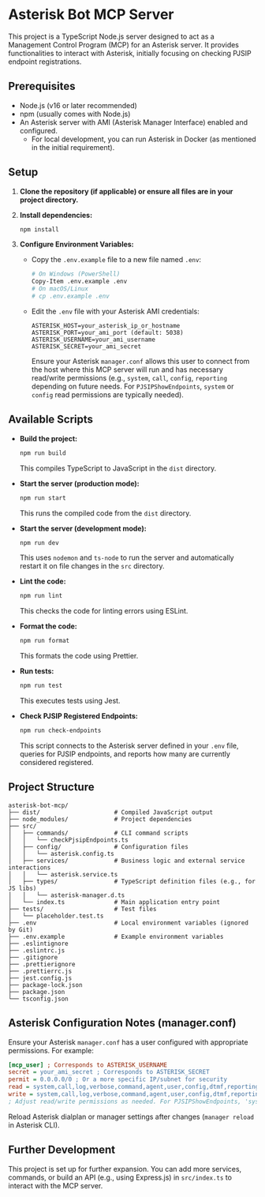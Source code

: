 # Asterisk Bot MCP Server

This project is a TypeScript Node.js server designed to act as a Management Control Program (MCP) for an Asterisk server. It provides functionalities to interact with Asterisk, initially focusing on checking PJSIP endpoint registrations.

## Prerequisites

- Node.js (v16 or later recommended)
- npm (usually comes with Node.js)
- An Asterisk server with AMI (Asterisk Manager Interface) enabled and configured.
  - For local development, you can run Asterisk in Docker (as mentioned in the initial requirement).

## Setup

1.  **Clone the repository (if applicable) or ensure all files are in your project directory.**

2.  **Install dependencies:**

    ```bash
    npm install
    ```

3.  **Configure Environment Variables:**
    - Copy the `.env.example` file to a new file named `.env`:
      ```bash
      # On Windows (PowerShell)
      Copy-Item .env.example .env
      # On macOS/Linux
      # cp .env.example .env
      ```
    - Edit the `.env` file with your Asterisk AMI credentials:
      ```env
      ASTERISK_HOST=your_asterisk_ip_or_hostname
      ASTERISK_PORT=your_ami_port (default: 5038)
      ASTERISK_USERNAME=your_ami_username
      ASTERISK_SECRET=your_ami_secret
      ```
      Ensure your Asterisk `manager.conf` allows this user to connect from the host where this MCP server will run and has necessary read/write permissions (e.g., `system`, `call`, `config`, `reporting` depending on future needs. For `PJSIPShowEndpoints`, `system` or `config` read permissions are typically needed).

## Available Scripts

- **Build the project:**

  ```bash
  npm run build
  ```

  This compiles TypeScript to JavaScript in the `dist` directory.

- **Start the server (production mode):**

  ```bash
  npm run start
  ```

  This runs the compiled code from the `dist` directory.

- **Start the server (development mode):**

  ```bash
  npm run dev
  ```

  This uses `nodemon` and `ts-node` to run the server and automatically restart it on file changes in the `src` directory.

- **Lint the code:**

  ```bash
  npm run lint
  ```

  This checks the code for linting errors using ESLint.

- **Format the code:**

  ```bash
  npm run format
  ```

  This formats the code using Prettier.

- **Run tests:**

  ```bash
  npm run test
  ```

  This executes tests using Jest.

- **Check PJSIP Registered Endpoints:**
  ```bash
  npm run check-endpoints
  ```
  This script connects to the Asterisk server defined in your `.env` file, queries for PJSIP endpoints, and reports how many are currently considered registered.

## Project Structure

```
asterisk-bot-mcp/
├── dist/                     # Compiled JavaScript output
├── node_modules/             # Project dependencies
├── src/
│   ├── commands/             # CLI command scripts
│   │   └── checkPjsipEndpoints.ts
│   ├── config/               # Configuration files
│   │   └── asterisk.config.ts
│   ├── services/             # Business logic and external service interactions
│   │   └── asterisk.service.ts
│   ├── types/                # TypeScript definition files (e.g., for JS libs)
│   │   └── asterisk-manager.d.ts
│   └── index.ts              # Main application entry point
├── tests/                    # Test files
│   └── placeholder.test.ts
├── .env                      # Local environment variables (ignored by Git)
├── .env.example              # Example environment variables
├── .eslintignore
├── .eslintrc.js
├── .gitignore
├── .prettierignore
├── .prettierrc.js
├── jest.config.js
├── package-lock.json
├── package.json
└── tsconfig.json
```

## Asterisk Configuration Notes (manager.conf)

Ensure your Asterisk `manager.conf` has a user configured with appropriate permissions. For example:

```ini
[mcp_user] ; Corresponds to ASTERISK_USERNAME
secret = your_ami_secret ; Corresponds to ASTERISK_SECRET
permit = 0.0.0.0/0 ; Or a more specific IP/subnet for security
read = system,call,log,verbose,command,agent,user,config,dtmf,reporting,cdr,dialplan,originate
write = system,call,log,verbose,command,agent,user,config,dtmf,reporting,cdr,dialplan,originate
; Adjust read/write permissions as needed. For PJSIPShowEndpoints, 'system' or 'config' read is usually sufficient.
```

Reload Asterisk dialplan or manager settings after changes (`manager reload` in Asterisk CLI).

## Further Development

This project is set up for further expansion. You can add more services, commands, or build an API (e.g., using Express.js) in `src/index.ts` to interact with the MCP server.
